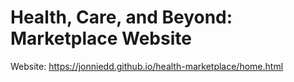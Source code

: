 # Health, Care, and Beyond: Marketplace Website

Website: https://jonniedd.github.io/health-marketplace/home.html

